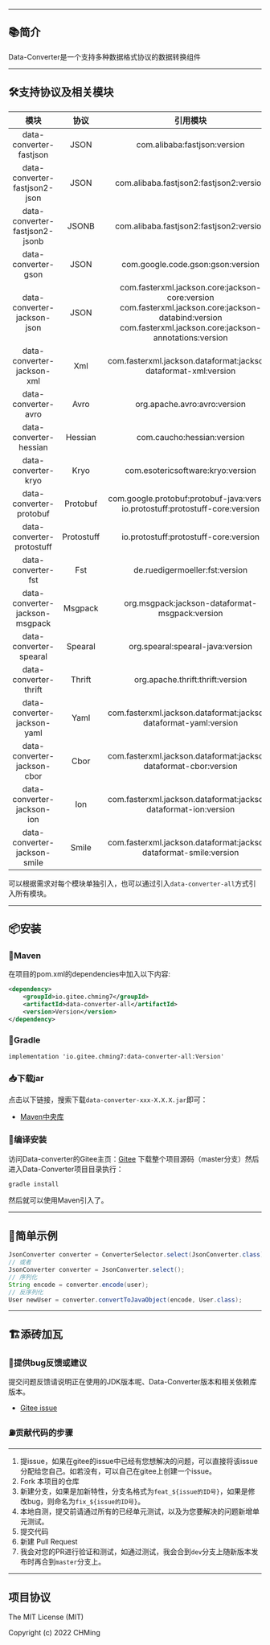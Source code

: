 <!--[**🌎English Documentation**](README-EN.md)-->

-------------------------------------------------------------------------------

## 📚简介

Data-Converter是一个支持多种数据格式协议的数据转换组件

-------------------------------------------------------------------------------

## 🛠️支持协议及相关模块

|               模块               |     协议     |                                                                               引用模块                                                                               |
|:------------------------------:|:----------:|:----------------------------------------------------------------------------------------------------------------------------------------------------------------:|
|    data-converter-fastjson     |    JSON    |                                                                   com.alibaba:fastjson:version                                                                   |
| data-converter-fastjson2-json  |    JSON    |                                                             com.alibaba.fastjson2:fastjson2:version                                                              |
| data-converter-fastjson2-jsonb |   JSONB    |                                                             com.alibaba.fastjson2:fastjson2:version                                                              |
|      data-converter-gson       |    JSON    |                                                                com.google.code.gson:gson:version                                                                 |
|  data-converter-jackson-json   |    JSON    | com.fasterxml.jackson.core:jackson-core:version<br>com.fasterxml.jackson.core:jackson-databind:version<br>com.fasterxml.jackson.core:jackson-annotations:version |
|   data-converter-jackson-xml   |    Xml     |                                                 com.fasterxml.jackson.dataformat:jackson-dataformat-xml:version                                                  |
|      data-converter-avro       |    Avro    |                                                                   org.apache.avro:avro:version                                                                   |
|     data-converter-hessian     |  Hessian   |                                                                    com.caucho:hessian:version                                                                    |
|      data-converter-kryo       |    Kryo    |                                                                com.esotericsoftware:kryo:version                                                                 |
|    data-converter-protobuf     |  Protobuf  |                                        com.google.protobuf:protobuf-java:version<br>io.protostuff:protostuff-core:version                                        |
|   data-converter-protostuff    | Protostuff |                                                              io.protostuff:protostuff-core:version                                                               |
|       data-converter-fst       |    Fst     |                                                                  de.ruedigermoeller:fst:version                                                                  |
| data-converter-jackson-msgpack |  Msgpack   |                                                          org.msgpack:jackson-dataformat-msgpack:version                                                          |
|     data-converter-spearal     |  Spearal   |                                                                 org.spearal:spearal-java:version                                                                 |
|     data-converter-thrift      |   Thrift   |                                                                 org.apache.thrift:thrift:version                                                                 |
|  data-converter-jackson-yaml   |    Yaml    |                                                 com.fasterxml.jackson.dataformat:jackson-dataformat-yaml:version                                                 |
|  data-converter-jackson-cbor   |    Cbor    |                                                 com.fasterxml.jackson.dataformat:jackson-dataformat-cbor:version                                                 |
|   data-converter-jackson-ion   |    Ion     |                                                 com.fasterxml.jackson.dataformat:jackson-dataformat-ion:version                                                  |
|  data-converter-jackson-smile  |   Smile    |                                                com.fasterxml.jackson.dataformat:jackson-dataformat-smile:version                                                 |

可以根据需求对每个模块单独引入，也可以通过引入`data-converter-all`方式引入所有模块。

-------------------------------------------------------------------------------

## 📦安装

### 🍊Maven

在项目的pom.xml的dependencies中加入以下内容:

```xml
<dependency>
    <groupId>io.gitee.chming7</groupId>
    <artifactId>data-converter-all</artifactId>
    <version>Version</version>
</dependency>
```

### 🍐Gradle

```
implementation 'io.gitee.chming7:data-converter-all:Version'
```

### 📥下载jar

点击以下链接，搜索下载`data-converter-xxx-X.X.X.jar`即可：

- [Maven中央库](https://mvnrepository.com/search?q=io.gitee.chming7)

### 🚽编译安装

访问Data-converter的Gitee主页：[Gitee](https://gitee.com/CHMing7/data-converter)
下载整个项目源码（master分支）然后进入Data-Converter项目目录执行：

```sh
gradle install
```

然后就可以使用Maven引入了。

-------------------------------------------------------------------------------

## 📝简单示例

```java
JsonConverter converter = ConverterSelector.select(JsonConverter.class);
// 或者
JsonConverter converter = JsonConverter.select();
// 序列化
String encode = converter.encode(user);
// 反序列化
User newUser = converter.convertToJavaObject(encode, User.class);
```

-------------------------------------------------------------------------------

## 🏗️添砖加瓦

### 🐞提供bug反馈或建议

提交问题反馈请说明正在使用的JDK版本呢、Data-Converter版本和相关依赖库版本。

- [Gitee issue](https://gitee.com/CHMing7/data-converter/issues)

### ⛽贡献代码的步骤
--------------------------------------------------------------------------------

1. 提issue，如果在gitee的issue中已经有您想解决的问题，可以直接将该issue分配给您自己。如若没有，可以自己在gitee上创建一个issue。
2. Fork 本项目的仓库
3. 新建分支，如果是加新特性，分支名格式为`feat_${issue的ID号}`，如果是修改bug，则命名为`fix_${issue的ID号}`。
4. 本地自测，提交前请通过所有的已经单元测试，以及为您要解决的问题新增单元测试。
5. 提交代码
6. 新建 Pull Request
7. 我会对您的PR进行验证和测试，如通过测试，我会合到`dev`分支上随新版本发布时再合到`master`分支上。

-------------------------------------------------------------------------------

项目协议
--------------------------
The MIT License (MIT)

Copyright (c) 2022 CHMing